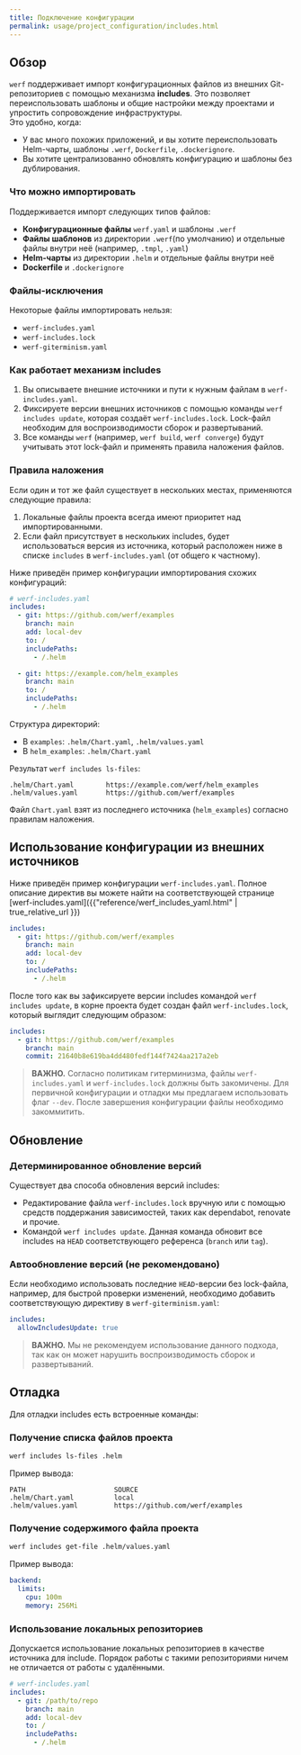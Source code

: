 ```yaml
---
title: Подключение конфигурации
permalink: usage/project_configuration/includes.html
---
```


## Обзор

`werf` поддерживает импорт конфигурационных файлов из внешних Git-репозиториев с помощью механизма **includes**. Это позволяет переиспользовать шаблоны и общие настройки между проектами и упростить сопровождение инфраструктуры.  
Это удобно, когда:
* У вас много похожих приложений, и вы хотите переиспользовать Helm-чарты, шаблоны `.werf`, `Dockerfile`, `.dockerignore`.
* Вы хотите централизованно обновлять конфигурацию и шаблоны без дублирования.

### Что можно импортировать

Поддерживается импорт следующих типов файлов:

* **Конфигурационные файлы** `werf.yaml` и шаблоны `.werf`
* **Файлы шаблонов** из директории `.werf`(по умолчанию) и отдельные файлы внутри неё (например, `.tmpl`, `.yaml`)
* **Helm-чарты** из директории `.helm` и отдельные файлы внутри неё
* **Dockerfile** и `.dockerignore`

### Файлы-исключения

Некоторые файлы импортировать нельзя:

* `werf-includes.yaml`
* `werf-includes.lock`
* `werf-giterminism.yaml`

### Как работает механизм includes

1. Вы описываете внешние источники и пути к нужным файлам в `werf-includes.yaml`.
2. Фиксируете версии внешних источников с помощью команды `werf includes update`, которая создаёт `werf-includes.lock`. Lock-файл необходим для воспроизводимости сборок и развертываний.
3. Все команды `werf` (например, `werf build`, `werf converge`) будут учитывать этот lock-файл и применять правила наложения файлов.

### Правила наложения

Если один и тот же файл существует в нескольких местах, применяются следующие правила:

1. Локальные файлы проекта всегда имеют приоритет над импортированными.
2. Если файл присутствует в нескольких includes, будет использоваться версия из источника, который расположен ниже в списке `includes` в `werf-includes.yaml` (от общего к частному).

Ниже приведён пример конфигурации импортирования схожих конфигураций:

```yaml
# werf-includes.yaml
includes:
  - git: https://github.com/werf/examples
    branch: main
    add: local-dev
    to: /
    includePaths:
      - /.helm

  - git: https://example.com/helm_examples
    branch: main
    to: /
    includePaths:
      - /.helm
````

Структура директорий:

* В `examples`: `.helm/Chart.yaml`, `.helm/values.yaml`
* В `helm_examples`: `.helm/Chart.yaml`

Результат `werf includes ls-files`:

```
.helm/Chart.yaml        https://example.com/werf/helm_examples
.helm/values.yaml       https://github.com/werf/examples
```

Файл `Chart.yaml` взят из последнего источника (`helm_examples`) согласно правилам наложения.

## Использование конфигурации из внешних источников

Ниже приведён пример конфигурации `werf-includes.yaml`.
Полное описание директив вы можете найти на соответствующей странице \[werf-includes.yaml]\({{"reference/werf\_includes\_yaml.html" | true\_relative\_url }})

```yaml
includes:
  - git: https://github.com/werf/examples
    branch: main
    add: local-dev
    to: /
    includePaths:
      - /.helm
```

После того как вы зафиксируете версии includes командой `werf includes update`, в корне проекта будет создан файл `werf-includes.lock`, который выглядит следующим образом:

```yaml
includes:
  - git: https://github.com/werf/examples
    branch: main
    commit: 21640b8e619ba4dd480fedf144f7424aa217a2eb
```

> **ВАЖНО.** Согласно политикам гитерминизма, файлы `werf-includes.yaml` и `werf-includes.lock` должны быть закомичены. Для первичной конфигурации и отладки мы предлагаем использовать флаг `--dev`. После завершения конфигурации файлы необходимо закоммитить.

## Обновление

### Детерминированное обновление версий

Существует два способа обновления версий includes:

* Редактирование файла `werf-includes.lock` вручную или с помощью средств поддержания зависимостей, таких как dependabot, renovate и прочие.
* Командой `werf includes update`. Данная команда обновит все includes на `HEAD` соответствующего референса (`branch` или `tag`).

### Автообновление версий (не рекомендовано)

Если необходимо использовать последние `HEAD`-версии без lock-файла, например, для быстрой проверки изменений, необходимо добавить соответствующую директиву в `werf-giterminism.yaml`:

```yaml
includes:
  allowIncludesUpdate: true
```

> **ВАЖНО.** Мы не рекомендуем использование данного подхода, так как он может нарушить воспроизводимость сборок и развертываний.

## Отладка

Для отладки includes есть встроенные команды:

### Получение списка файлов проекта

```bash
werf includes ls-files .helm
```

Пример вывода:

```
PATH                      SOURCE
.helm/Chart.yaml          local
.helm/values.yaml         https://github.com/werf/examples
```

### Получение содержимого файла проекта

```bash
werf includes get-file .helm/values.yaml
```

Пример вывода:

```yaml
backend:
  limits:
    cpu: 100m
    memory: 256Mi
```

### Использование локальных репозиториев

Допускается использование локальных репозиториев в качестве источника для include.
Порядок работы с такими репозиториями ничем не отличается от работы с удалёнными.

```yaml
# werf-includes.yaml
includes:
  - git: /path/to/repo
    branch: main
    add: local-dev
    to: /
    includePaths:
      - /.helm
```
